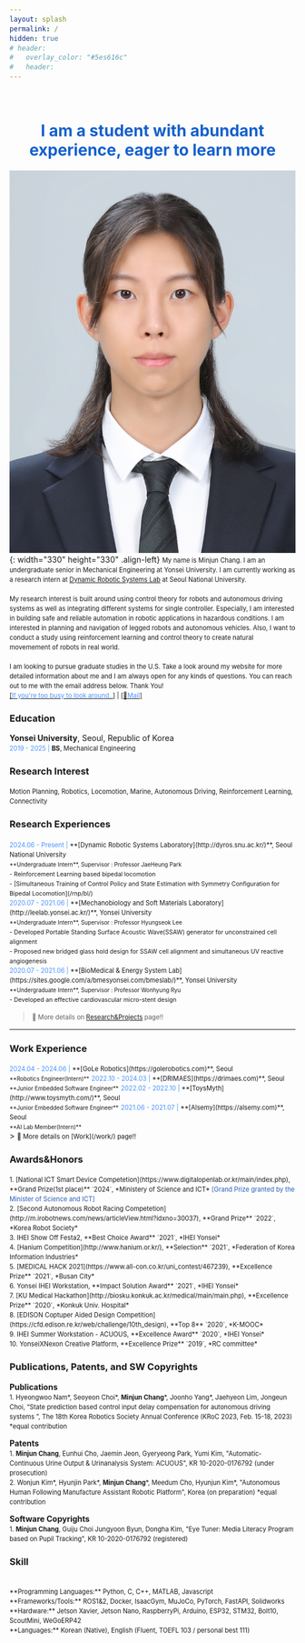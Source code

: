 ```yaml
---
layout: splash
permalink: /
hidden: true
# header:
#   overlay_color: "#5es616c"
#   header:   
---
```

<br>
<h1><span style="color:#1460CD"><center> I am a student with abundant experience, eager to learn more </center></span></h1>

![image](/assets/images/profile3.jpg){: width="330" height="330" .align-left}
<span style="font-size:0.8em;">
My name is Minjun Chang. I am an undergraduate senior in Mechanical Engineering at Yonsei University. I am currently working as a research intern at [Dynamic Robotic Systems Lab](http://dyros.snu.ac.kr/) at Seoul National University.
</span>
<br>
<br><span style="font-size:0.8em;">
My research interest is built around using control theory for robots and autonomous driving systems as well as integrating different systems for single controller. Especially, I am interested in building safe and reliable automation in robotic applications in hazardous conditions. I am interested in planning and navigation of legged robots and autonomous vehicles. Also, I want to conduct a study using reinforcement learning and control theory to create natural movemement of robots in real world.
</span>
<br>
<br><span style="font-size:0.8em;">
I am looking to pursue graduate studies in the U.S. Take a look around my website for more detailed information about me and I am always open for any kinds of questions.
You can reach out to me with the email address below. Thank You!<br>
[[<span style="color:#4993FE">If you're too busy to look around..</span>]](/assets/pdf/Curriculum_Vitae_Minjun.pdf) | [[📧<span style="color:#4993FE">Mail</span>]](mailto:wkdalswns0427@yonsei.ac.kr)
</span>

### Education
**Yonsei University**, Seoul, Republic of Korea
<span style="font-size:0.8em;">
<br><span style="color:#4993FE">2019 - 2025 | </span>**BS**, Mechanical Engineering
</span>

### Research Interest
<span style="font-size:0.8em;">Motion Planning, Robotics, Locomotion, Marine, Autonomous Driving, Reinforcement Learning, Connectivity</span>

### Research Experiences
<span style="font-size:0.8em;">
<span style="color:#4993FE">2024.06 - Present  | </span>
**[Dynamic Robotic Systems Laboratory](http://dyros.snu.ac.kr/)**, Seoul National University
</span>
<br>
<span style="font-size:0.7em;">**Undergraduate Intern**, Supervisor : Professor JaeHeung Park</span>
<br>
<span style="font-size:0.75em;">
    - Reinforcement Learning based bipedal locomotion<br>
    - [Simultaneous Training of Control Policy and State Estimation with Symmetry Configuration for Bipedal Locomotion](/rnp/bl/)
    <br>
</span>
<span style="font-size:0.8em;">
<span style="color:#4993FE">2020.07 - 2021.06  | </span>
**[Mechanobiology and Soft Materials Laboratory](http://leelab.yonsei.ac.kr/)**, Yonsei University
</span>
<br>
<span style="font-size:0.7em;">**Undergraduate Intern**, Supervisor : Professor Hyungseok Lee</span>
<br>
<span style="font-size:0.75em;">
    - Developed Portable Standing Surface Acoustic Wave(SSAW) generator for unconstrained cell alignment 
    <br>
    - Proposed new bridged glass hold design for SSAW cell alignment and simultaneous UV reactive angiogenesis 
</span>
<br>
<span style="font-size:0.8em;">
<span style="color:#4993FE">2020.07 - 2021.06  | </span>
**[BioMedical & Energy System Lab](https://sites.google.com/a/bmesyonsei.com/bmeslab/)**, Yonsei University
</span>
<br>
<span style="font-size:0.7em;">**Undergraduate Intern**, Supervisor : Professor Wonhyung Ryu</span>
<br>
<span style="font-size:0.75em;">
    - Developed an effective cardiovascular micro-stent design
</span>

> <span style="font-size:0.8em;">📌 More details on [Research&Projects](/rnp/) page!! </span>

---
### Work Experience
<span style="font-size:0.8em;">
<span style="color:#4993FE">2024.04 - 2024.06  | </span>
**[GoLe Robotics](https://golerobotics.com)**, Seoul
</span>
<br>
<span style="font-size:0.7em;">**Robotics Engineer(Intern)**</span>

<span style="font-size:0.8em;">
<span style="color:#4993FE">2022.10 - 2024.03  | </span>
**[DRIMAES](https://drimaes.com)**, Seoul
</span>
<br>
<span style="font-size:0.7em;">**Junior Embedded Software Engineer**</span>

<span style="font-size:0.8em;">
<span style="color:#4993FE">2022.02 - 2022.10  | </span>
**[ToysMyth](http://www.toysmyth.com/)**, Seoul
</span>
<br>
<span style="font-size:0.7em;">**Junior Embedded Software Engineer**</span>

<span style="font-size:0.8em;">
<span style="color:#4993FE">2021.06 - 2021.07  | </span>
**[Alsemy](https://alsemy.com)**, Seoul
</span>
<br>
<span style="font-size:0.7em;">**AI Lab Member(Intern)**</span>
<br>
> <span style="font-size:0.8em;">📌 More details on [Work](/work/) page!! </span>

### Awards&Honors
<span style="font-size:0.8em;">
    1. [National ICT Smart Device Competetion](https://www.digitalopenlab.or.kr/main/index.php), **Grand Prize(1st place)** `2024`, *Ministery of Science and ICT*
    <span style="color:#2a5db8">[Grand Prize granted by the Minister of Science and ICT]</span><br>
    2. [Second Autonomous Robot Racing Competetion](http://m.irobotnews.com/news/articleView.html?idxno=30037), **Grand Prize** `2022`, *Korea Robot Society*<br>
    3. IHEI Show Off Festa2, **Best Choice Award** `2021`, *IHEI Yonsei*<br>
    4. [Hanium Competition](http://www.hanium.or.kr/), **Selection** `2021`, *Federation of Korea Information Industries*<br>
    5. [MEDICAL HACK 2021](https://www.all-con.co.kr/uni_contest/467239), **Excellence Prize** `2021`, *Busan City*<br>
    6. Yonsei IHEI Workstation, **Impact Solution Award** `2021`, *IHEI Yonsei*<br>
    7. [KU Medical Hackathon](http://biosku.konkuk.ac.kr/medical/main/main.php), **Excellence Prize** `2020`, *Konkuk Univ. Hospital*<br>
    8. [EDISON Coptuper Aided Design Competition](https://cfd.edison.re.kr/web/challenge/10th_design), **Top 8** `2020`, *K-MOOC*<br>
    9. IHEI Summer Workstation - ACUOUS, **Excellence Award** `2020`, *IHEI Yonsei*<br>
    10. YonseiXNexon Creative Platform, **Excellence Prize** `2019`, *RC committee*
</span>

### Publications, Patents, and SW Copyrights
**Publications**
<br>
<span style="font-size:0.8em;">
    1. Hyeongwoo Nam*, Seoyeon Choi*, **Minjun Chang***, Joonho Yang*, Jaehyeon Lim, Jongeun Choi, “State prediction based control input delay compensation for autonomous driving systems ”, The 18th Korea Robotics Society Annual Conference (KRoC 2023, Feb. 15-18, 2023)     *equal contribution
</span>

**Patents**
<br>
<span style="font-size:0.8em;">
    1. **Minjun Chang**, Eunhui Cho, Jaemin Jeon, Gyeryeong Park, Yumi Kim, "Automatic-Continuous Urine Output & Urinanalysis System: ACUOUS", KR 10-2020-0176792 (under prosecution)
</span>
<br>
<span style="font-size:0.8em;">
    2. Wonjun Kim*, Hyunjin Park*, **Minjun Chang***, Meedum Cho, Hyunjun Kim*, "Autonomous Human Following Manufacture Assistant Robotic Platform", Korea (on preparation) *equal contribution
</span>

**Software Copyrights**
<br>
<span style="font-size:0.8em;">
    1. **Minjun Chang**, Guiju Choi Jungyoon Byun, Dongha Kim, "Eye Tuner: Media Literacy Program based on Pupil Tracking", KR 10-2020-0176792 (registered)
</span>
<br>

### Skill
<br>
<span style="font-size:0.8em;">
    **Programming Languages:** Python, C, C++, MATLAB, Javascript <br>
    **Frameworks/Tools:** ROS1&2, Docker, IsaacGym, MuJoCo, PyTorch, FastAPI, Solidworks <br>
    **Hardware:** Jetson Xavier, Jetson Nano, RaspberryPi, Arduino, ESP32, STM32, Bolt10, ScoutMini, WeGoERP42 <br>
    **Languages:** Korean (Native), English (Fluent, TOEFL 103 / personal best 111) 
</span>